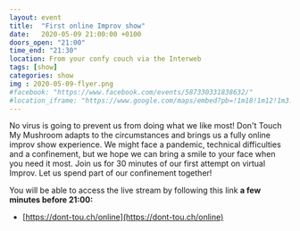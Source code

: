 ```yaml
---
layout: event
title:  "First online Improv show"
date:   2020-05-09 21:00:00 +0100
doors_open: "21:00"
time_end: "21:30"
location: From your confy couch via the Interweb
tags: [show]
categories: show
img : 2020-05-09-flyer.png
#facebook: "https://www.facebook.com/events/587330331838632/"
#location_iframe: "https://www.google.com/maps/embed?pb=!1m18!1m12!1m3!1d2701.3164958683724!2d8.52006681583793!3d47.38625731116593!2m3!1f0!2f0!3f0!3m2!1i1024!2i768!4f13.1!3m3!1m2!1s0x47900a15619f4fa9%3A0x124e7e779b279679!2sjenseits+im+Viadukt!5e0!3m2!1sen!2sch!4v1529147583692"
---
```

No virus is going to prevent us from doing what we like most! Don't Touch My Mushroom adapts to the circumstances and brings us a fully online improv show experience.<!--more-->
We might face a pandemic, technical difficulties and a confinement, but we hope we can bring a smile to your face when you need it most.
Join us for 30 minutes of our first attempt on virtual Improv. Let us spend part of our confinement together!

You will be able to access the live stream by following this link **a few minutes before 21:00:**
* [https://dont-tou.ch/online](https://dont-tou.ch/online)
